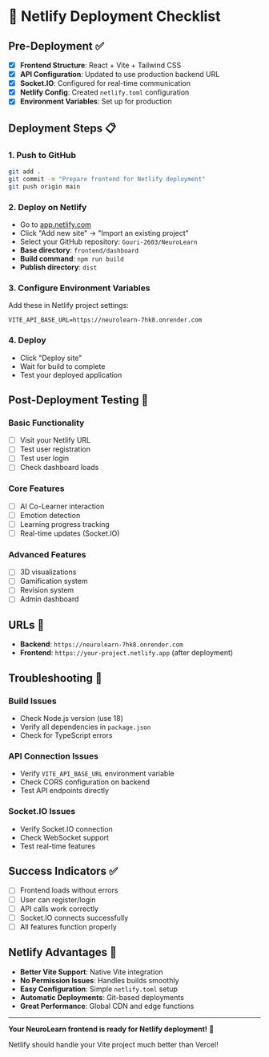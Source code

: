 # 🚀 Netlify Deployment Checklist

## Pre-Deployment ✅

- [x] **Frontend Structure**: React + Vite + Tailwind CSS
- [x] **API Configuration**: Updated to use production backend URL
- [x] **Socket.IO**: Configured for real-time communication
- [x] **Netlify Config**: Created `netlify.toml` configuration
- [x] **Environment Variables**: Set up for production

## Deployment Steps 📋

### 1. **Push to GitHub**
```bash
git add .
git commit -m "Prepare frontend for Netlify deployment"
git push origin main
```

### 2. **Deploy on Netlify**
- Go to [app.netlify.com](https://app.netlify.com)
- Click "Add new site" → "Import an existing project"
- Select your GitHub repository: `Gouri-2603/NeuroLearn`
- **Base directory**: `frontend/dashboard`
- **Build command**: `npm run build`
- **Publish directory**: `dist`

### 3. **Configure Environment Variables**
Add these in Netlify project settings:
```
VITE_API_BASE_URL=https://neurolearn-7hk8.onrender.com
```

### 4. **Deploy**
- Click "Deploy site"
- Wait for build to complete
- Test your deployed application

## Post-Deployment Testing 🧪

### **Basic Functionality**
- [ ] Visit your Netlify URL
- [ ] Test user registration
- [ ] Test user login
- [ ] Check dashboard loads

### **Core Features**
- [ ] AI Co-Learner interaction
- [ ] Emotion detection
- [ ] Learning progress tracking
- [ ] Real-time updates (Socket.IO)

### **Advanced Features**
- [ ] 3D visualizations
- [ ] Gamification system
- [ ] Revision system
- [ ] Admin dashboard

## URLs 🔗

- **Backend**: `https://neurolearn-7hk8.onrender.com`
- **Frontend**: `https://your-project.netlify.app` (after deployment)

## Troubleshooting 🔧

### **Build Issues**
- Check Node.js version (use 18)
- Verify all dependencies in `package.json`
- Check for TypeScript errors

### **API Connection Issues**
- Verify `VITE_API_BASE_URL` environment variable
- Check CORS configuration on backend
- Test API endpoints directly

### **Socket.IO Issues**
- Verify Socket.IO connection
- Check WebSocket support
- Test real-time features

## Success Indicators ✅

- [ ] Frontend loads without errors
- [ ] User can register/login
- [ ] API calls work correctly
- [ ] Socket.IO connects successfully
- [ ] All features function properly

## Netlify Advantages 🎯

- **Better Vite Support**: Native Vite integration
- **No Permission Issues**: Handles builds smoothly
- **Easy Configuration**: Simple `netlify.toml` setup
- **Automatic Deployments**: Git-based deployments
- **Great Performance**: Global CDN and edge functions

---

**Your NeuroLearn frontend is ready for Netlify deployment!** 🎉

Netlify should handle your Vite project much better than Vercel!
